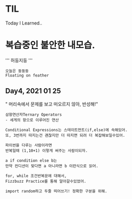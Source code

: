 # TIL
Today I Learned..

# 복습중인 불안한 내모습.

'''
허둥지둥
'''
```
오늘은 둥둥둥
Floating on feather
```

## Day4, 2021 01 25
" 머리속에서 문제를 보고 떠오르지 않아, 반성해!"
```
삼항연산자Ternary Operators
- 세게의 항으로 이루어진 연산

Conditional Expressions는 스테이트먼트(if,else)에 속해있어.
또, 3번까지 따지는건 괜찮지만 더 따지면 되려 더 복잡해보일수있어.

파이썬을 다루는 사람이라면 
반복일때 (1,10+1) 이렇게 써주는 사람이되자.

a if condition else b는
만약 컨디션이 맞다면 a 아니라면 b 이런식으로 읽어.

for, while 조건반복문에 대해서,
Fizzbuzz Practice를 통해 알아갈수있었어.

import random하고 두줄 띄어쓰기! 정확한 구분을 위해.
```



